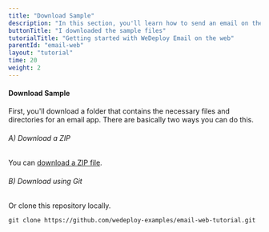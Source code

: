 ```yaml
---
title: "Download Sample"
description: "In this section, you'll learn how to send an email on the web using the WeDeploy API Client."
buttonTitle: "I downloaded the sample files"
tutorialTitle: "Getting started with WeDeploy Email on the web"
parentId: "email-web"
layout: "tutorial"
time: 20
weight: 2
---
```


#### Download Sample

First, you'll download a folder that contains the necessary files and directories for an email app. There are basically two ways you can do this.

###### A) Download a ZIP

You can [download a ZIP file](https://github.com/wedeploy-examples/email-web-tutorial/archive/master.zip).

###### B) Download using Git

Or clone this repository locally.

```xml
git clone https://github.com/wedeploy-examples/email-web-tutorial.git
```


